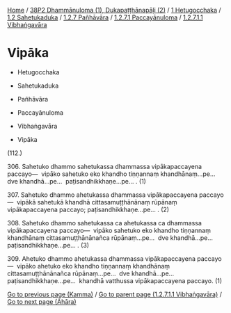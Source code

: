 
[Home](/) / [38P2 Dhammānuloma (1), Dukapaṭṭhānapāḷi (2)](../../../../...md) / [1 Hetugocchaka](../../../...md) / [1.2 Sahetukaduka](../../...md) / [1.2.7 Pañhāvāra](../...md) / [1.2.7.1 Paccayānuloma](...md) / [1.2.7.1.1 Vibhaṅgavāra](../38P2/1/1.2/1.2.7/1.2.7.1/1.2.7.1.1.md)

# Vipāka

* Hetugocchaka

* Sahetukaduka

* Pañhāvāra

* Paccayānuloma

* Vibhaṅgavāra

* Vipāka

(112.)

306\. Sahetuko dhammo sahetukassa dhammassa vipākapaccayena paccayo—  vipāko sahetuko eko khandho tiṇṇannaṃ khandhānaṃ…pe…  dve khandhā…pe…  paṭisandhikkhaṇe…pe… . (1)

307\. Sahetuko dhammo ahetukassa dhammassa vipākapaccayena paccayo—  vipākā sahetukā khandhā cittasamuṭṭhānānaṃ rūpānaṃ vipākapaccayena paccayo; paṭisandhikkhaṇe…pe… . (2)

308\. Sahetuko dhammo sahetukassa ca ahetukassa ca dhammassa vipākapaccayena paccayo—  vipāko sahetuko eko khandho tiṇṇannaṃ khandhānaṃ cittasamuṭṭhānānañca rūpānaṃ…pe…  dve khandhā…pe…  paṭisandhikkhaṇe…pe… . (3)

309\. Ahetuko dhammo ahetukassa dhammassa vipākapaccayena paccayo—  vipāko ahetuko eko khandho tiṇṇannaṃ khandhānaṃ cittasamuṭṭhānānañca rūpānaṃ…pe…  dve khandhā…pe…  paṭisandhikkhaṇe…pe…  khandhā vatthussa vipākapaccayena paccayo. (1)

[Go to previous page (Kamma)](Kamma.md) / [Go to parent page (1.2.7.1.1 Vibhaṅgavāra)](../38P2/1/1.2/1.2.7/1.2.7.1/1.2.7.1.1.md) / [Go to next page (Āhāra)](Ahara.md)


